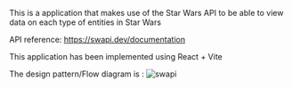 This is a application that makes use of the Star Wars API to be able to view data on each type of entities in Star Wars

API reference: https://swapi.dev/documentation

This application has been implemented using React + Vite 

The design pattern/Flow diagram is :
![swapi](https://github.com/cmarjun1000/swapi/assets/33662184/a05510f4-a108-4ac7-af5d-7de4627ee5ee)
